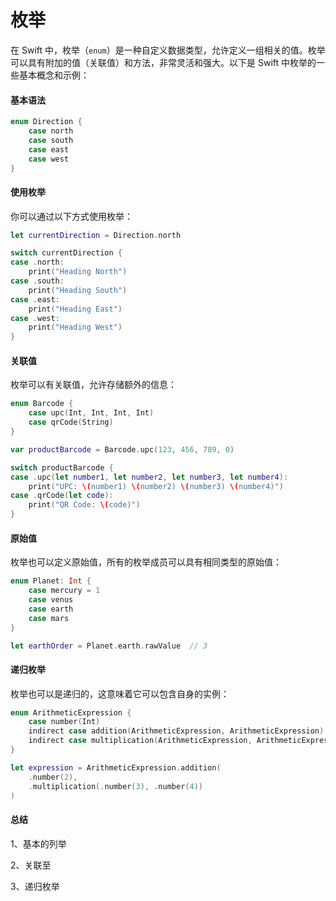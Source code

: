 # 枚举

在 Swift 中，枚举（`enum`）是一种自定义数据类型，允许定义一组相关的值。枚举可以具有附加的值（关联值）和方法，非常灵活和强大。以下是 Swift 中枚举的一些基本概念和示例：

#### 基本语法

```swift
enum Direction {
    case north
    case south
    case east
    case west
}
```

#### 使用枚举

你可以通过以下方式使用枚举：

```swift
let currentDirection = Direction.north

switch currentDirection {
case .north:
    print("Heading North")
case .south:
    print("Heading South")
case .east:
    print("Heading East")
case .west:
    print("Heading West")
}
```

#### 关联值

枚举可以有关联值，允许存储额外的信息：

```swift
enum Barcode {
    case upc(Int, Int, Int, Int)
    case qrCode(String)
}

var productBarcode = Barcode.upc(123, 456, 789, 0)

switch productBarcode {
case .upc(let number1, let number2, let number3, let number4):
    print("UPC: \(number1) \(number2) \(number3) \(number4)")
case .qrCode(let code):
    print("QR Code: \(code)")
}
```

#### 原始值

枚举也可以定义原始值，所有的枚举成员可以具有相同类型的原始值：

```swift
enum Planet: Int {
    case mercury = 1
    case venus
    case earth
    case mars
}

let earthOrder = Planet.earth.rawValue  // 3
```

#### 递归枚举

枚举也可以是递归的，这意味着它可以包含自身的实例：

```swift
enum ArithmeticExpression {
    case number(Int)
    indirect case addition(ArithmeticExpression, ArithmeticExpression)
    indirect case multiplication(ArithmeticExpression, ArithmeticExpression)
}

let expression = ArithmeticExpression.addition(
    .number(2),
    .multiplication(.number(3), .number(4))
)
```

#### 总结

1、基本的列举

2、关联至

3、递归枚举

